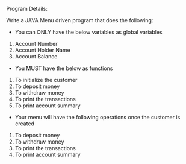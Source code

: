Program Details:

Write a JAVA Menu driven program that does the following:
- You can ONLY have the below variables as global variables
1. Account Number
2. Account Holder Name
3. Account Balance
- You MUST have the below as functions
1. To initialize the customer
2. To deposit money
3. To withdraw money
4. To print the transactions
5. To print account summary
- Your menu will have the following operations once the customer is created
1. To deposit money
2. To withdraw money
3. To print the transactions
4. To print account summary
